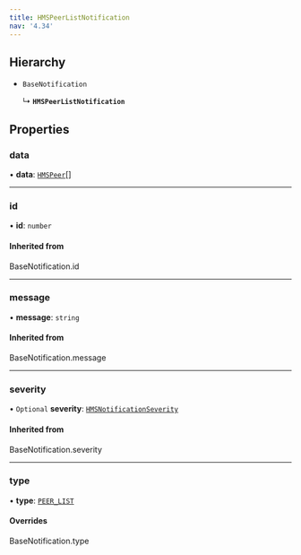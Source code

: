 ```yaml
---
title: HMSPeerListNotification
nav: '4.34'
---
```


## Hierarchy

- `BaseNotification`

  ↳ **`HMSPeerListNotification`**

## Properties

### data

• **data**: [`HMSPeer`](/api-reference/javascript/v2/interfaces/HMSPeer)[]

---

### id

• **id**: `number`

#### Inherited from

BaseNotification.id

---

### message

• **message**: `string`

#### Inherited from

BaseNotification.message

---

### severity

• `Optional` **severity**: [`HMSNotificationSeverity`](/api-reference/javascript/v2/enums/HMSNotificationSeverity)

#### Inherited from

BaseNotification.severity

---

### type

• **type**: [`PEER_LIST`](/api-reference/javascript/v2/enums/HMSNotificationTypes#peer_list)

#### Overrides

BaseNotification.type
